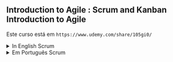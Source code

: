 ## Introduction to Agile : Scrum and Kanban Introduction to Agile

Este curso está em ``https://www.udemy.com/share/105gi0/``

<details> 
<summary> In English Scrum</summary>
Scrum:
- Agile project management methodology
- Based on empirical principles, transparency, and adaptation
- Divided into roles, events, and artifacts

Roles:
1. Product Owner
   - Represents the customer's interests
   - Responsible for defining and prioritizing the product backlog
   - Makes decisions about the product

2. Scrum Master
   - Facilitates the Scrum process
   - Ensures the team follows Scrum principles and practices
   - Removes impediments and promotes collaboration

3. Development Team
   - Multidisciplinary group responsible for delivering the product increment
   - Self-organized and cross-functional
   - Determines how the work will be done

Events:
1. Sprint
   - Fixed time period for developing the increment
   - Typically lasts 1 to 4 weeks
   - Result is a potentially shippable increment

2. Sprint Planning Meeting
   - Defines the sprint goal and selects backlog items for delivery
   - Team estimates and defines the necessary tasks

3. Daily Scrum
   - Daily meeting lasting a maximum of 15 minutes
   - Team shares what has been done, what will be done, and any impediments

4. Sprint Review
   - Meeting at the end of the sprint to inspect the increment
   - Feedback from the Product Owner and stakeholders
   - Backlog update

5. Sprint Retrospective
   - Reflection on the sprint and continuous improvement
   - Identification of strengths and areas for improvement

Artifacts:
1. Product Backlog
   - List of all features, requirements, enhancements, fixes, etc.
   - Prioritized by the Product Owner
   - Evolves over time

2. Sprint Backlog
   - List of backlog items selected for the sprint
   - Team defines the necessary tasks to deliver the items

3. Increment
   - Functional and potentially shippable product at the end of the sprint
   - Must meet the acceptance criteria defined by the Product Owner

4. Burndown Chart
   - Shows the progress of work during the sprint
   - Helps the team track task completion

</details> 

<details> 
<summary> Em Português Scrum</summary>

Scrum:
- Metodologia ágil para gerenciamento de projetos
- Baseado em princípios empíricos, transparência e adaptação
- Dividido em papéis, eventos e artefatos

Papéis:
1. Product Owner
   - Representa os interesses do cliente
   - Responsável por definir e priorizar o backlog do produto
   - Tomada de decisões sobre o produto

2. Scrum Master
   - Facilitador do processo Scrum
   - Garante que a equipe siga os princípios e práticas do Scrum
   - Remove impedimentos e promove a colaboração

3. Equipe de Desenvolvimento
   - Grupo multidisciplinar responsável pela entrega do incremento do produto
   - Auto-organizada e multifuncional
   - Define a forma como o trabalho será realizado

Eventos:
1. Sprint
   - Período de tempo fixo para desenvolvimento do incremento
   - Tipicamente, dura de 1 a 4 semanas
   - Resultado é um incremento potencialmente entregável

2. Reunião de Planejamento da Sprint
   - Define o objetivo da sprint e seleciona os itens do backlog a serem entregues
   - Equipe estima e define as tarefas necessárias

3. Daily Scrum
   - Reunião diária de no máximo 15 minutos
   - Equipe compartilha o que foi feito, o que será feito e os impedimentos

4. Revisão da Sprint
   - Reunião no final da sprint para inspeção do incremento
   - Feedback do Product Owner e stakeholders
   - Atualização do backlog

5. Retrospectiva da Sprint
   - Reflexão sobre a sprint e busca contínua por melhorias
   - Identificação de pontos fortes e oportunidades de melhoria

Artefatos:
1. Product Backlog
   - Lista de todas as funcionalidades, requisitos, melhorias, correções, etc.
   - Priorizada pelo Product Owner
   - Evolui ao longo do tempo

2. Sprint Backlog
   - Lista de itens do backlog selecionados para a sprint
   - Equipe define as tarefas necessárias para entregar os itens

3. Incremento
   - Produto funcional e potencialmente entregável ao final da sprint
   - Deve atender aos critérios de aceitação definidos pelo Product Owner

4. Gráfico de Burndown
   - Mostra o progresso do trabalho durante a sprint
   - Ajuda a equipe a acompanhar o cumprimento das tarefas

</details> 
